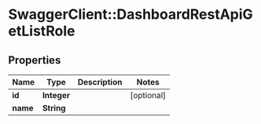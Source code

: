 # SwaggerClient::DashboardRestApiGetListRole

## Properties
Name | Type | Description | Notes
------------ | ------------- | ------------- | -------------
**id** | **Integer** |  | [optional] 
**name** | **String** |  | 

